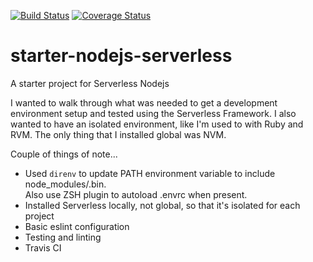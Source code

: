 [![Build Status](https://travis-ci.org/sprunger/starter-nodejs-serverless.svg?branch=master)](https://travis-ci.org/sprunger/starter-nodejs-serverless)
[![Coverage Status](https://coveralls.io/repos/github/sprunger/starter-nodejs-serverless/badge.svg?branch=master)](https://coveralls.io/github/sprunger/starter-nodejs-serverless?branch=master)
# starter-nodejs-serverless
A starter project for Serverless Nodejs

I wanted to walk through what was needed to get a development environment setup and tested using the Serverless Framework.
I also wanted to have an isolated environment, like I'm used to with Ruby and RVM.  The only thing that I installed global was NVM.

Couple of things of note...

* Used `direnv` to update PATH environment variable to include node_modules/.bin.  
Also use ZSH plugin to autoload .envrc when present.
* Installed Serverless locally, not global, so that it's isolated for each project
* Basic eslint configuration
* Testing and linting
* Travis CI


